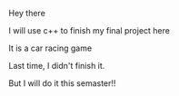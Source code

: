 Hey there

I will use c++ to finish my final project here

It is a car racing game

Last time, I didn't finish it.

But I will do it this semaster!!

